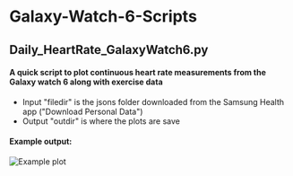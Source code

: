 # Galaxy-Watch-6-Scripts

## Daily_HeartRate_GalaxyWatch6.py
#### A quick script to plot continuous heart rate measurements from the Galaxy watch 6 along with exercise data
- Input "filedir" is the jsons folder downloaded from the Samsung Health app ("Download Personal Data")
- Output "outdir" is where the plots are save

#### Example output:
![Example plot]([image_url](https://github.com/DHersh3094/Galaxy-Watch-6-Scripts/blob/main/February%2005%2C%202024_heart_rate.png)https://github.com/DHersh3094/Galaxy-Watch-6-Scripts/blob/main/February%2005%2C%202024_heart_rate.png)

